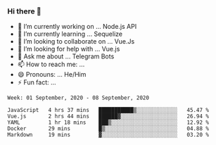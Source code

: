 ### Hi there 👋

- 🔭 I’m currently working on ... Node.js API
- 🌱 I’m currently learning ... Sequelize
- 👯 I’m looking to collaborate on ... Vue.Js
- 🤔 I’m looking for help with ... Vue.js
- 💬 Ask me about ... Telegram Bots 
- 📫 How to reach me: ... 
- 😄 Pronouns: ... He/Him
- ⚡ Fun fact: ... 


<!--START_SECTION:waka-->
```text
Week: 01 September, 2020 - 08 September, 2020

JavaScript   4 hrs 37 mins   ███████████▒░░░░░░░░░░░░░   45.47 % 
Vue.js       2 hrs 44 mins   ██████▓░░░░░░░░░░░░░░░░░░   26.94 % 
YAML         1 hr 18 mins    ███▒░░░░░░░░░░░░░░░░░░░░░   12.92 % 
Docker       29 mins         █▒░░░░░░░░░░░░░░░░░░░░░░░   04.88 % 
Markdown     19 mins         ▓░░░░░░░░░░░░░░░░░░░░░░░░   03.20 % 
```
<!--END_SECTION:waka-->

<!--
**therealstein/therealstein** is a ✨ _special_ ✨ repository because its `README.md` (this file) appears on your GitHub profile.

Here are some ideas to get you started:

- 🔭 I’m currently working on ...
- 🌱 I’m currently learning ...
- 👯 I’m looking to collaborate on ...
- 🤔 I’m looking for help with ...
- 💬 Ask me about ...
- 📫 How to reach me: ...
- 😄 Pronouns: ...
- ⚡ Fun fact: ...
-->
